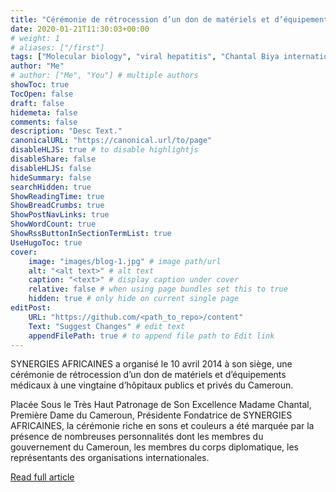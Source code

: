 ```yaml
---
title: "Cérémonie de rétrocession d’un don de matériels et d’équipements médicaux aux hôpitaux du Cameroun"
date: 2020-01-21T11:30:03+00:00
# weight: 1
# aliases: ["/first"]
tags: ["Molecular biology", "viral hepatitis", "Chantal Biya international reference center"]
author: "Me"
# author: ["Me", "You"] # multiple authors
showToc: true
TocOpen: false
draft: false
hidemeta: false
comments: false
description: "Desc Text."
canonicalURL: "https://canonical.url/to/page"
disableHLJS: true # to disable highlightjs
disableShare: false
disableHLJS: false
hideSummary: false
searchHidden: true
ShowReadingTime: true
ShowBreadCrumbs: true
ShowPostNavLinks: true
ShowWordCount: true
ShowRssButtonInSectionTermList: true
UseHugoToc: true
cover:
    image: "images/blog-1.jpg" # image path/url
    alt: "<alt text>" # alt text
    caption: "<text>" # display caption under cover
    relative: false # when using page bundles set this to true
    hidden: true # only hide on current single page
editPost:
    URL: "https://github.com/<path_to_repo>/content"
    Text: "Suggest Changes" # edit text
    appendFilePath: true # to append file path to Edit link
---
```

SYNERGIES AFRICAINES a organisé le 10 avril 2014 à son siège, une cérémonie de rétrocession d’un don de matériels et d’équipements médicaux à une vingtaine d’hôpitaux publics et privés du Cameroun.

Placée Sous le Très Haut Patronage de Son Excellence Madame Chantal, Première Dame du Cameroun, Présidente Fondatrice de SYNERGIES AFRICAINES, la cérémonie riche en sons et couleurs a été marquée par la présence de nombreuses personnalités dont les membres du gouvernement  du Cameroun, les membres du corps diplomatique, les représentants des organisations internationales.

[Read full article](https://synergiesafricaines.org/ceremonie-de-retrocession-dun-don-de-materiels-et-dequipements-medicaux-aux-hopitaux-du-cameroun/)